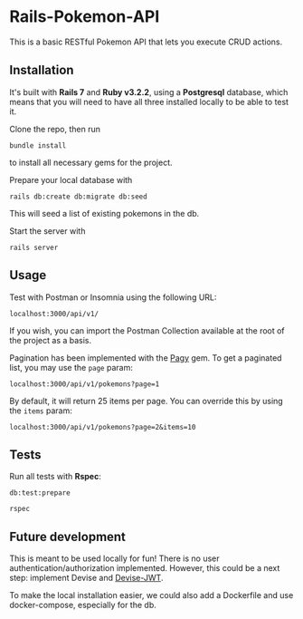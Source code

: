 # Rails-Pokemon-API

This is a basic RESTful Pokemon API that lets you execute CRUD actions.

## Installation
It's built with **Rails 7** and **Ruby v3.2.2**, using a **Postgresql** database, which means that you will need to have all three installed locally to be able to test it.

Clone the repo, then run

`bundle install`

to install all necessary gems for the project.

Prepare your local database with

`rails db:create db:migrate db:seed`

This will seed a list of existing pokemons in the db.

Start the server with

`rails server`

## Usage

Test with Postman or Insomnia using the following URL:

`localhost:3000/api/v1/`

If you wish, you can import the Postman Collection available at the root of the project as a basis.

Pagination has been implemented with the [Pagy](https://github.com/ddnexus/pagy) gem. To get a paginated list, you may use the `page` param:

`localhost:3000/api/v1/pokemons?page=1`

By default, it will return 25 items per page. You can override this by using the `items` param:

`localhost:3000/api/v1/pokemons?page=2&items=10`

## Tests
Run all tests with **Rspec**:

`db:test:prepare`

`rspec`

## Future development
This is meant to be used locally for fun! There is no user authentication/authorization implemented.
However, this could be a next step: implement Devise and [Devise-JWT](https://github.com/waiting-for-dev/devise-jwt).

To make the local installation easier, we could also add a Dockerfile and use docker-compose, especially for the db.
